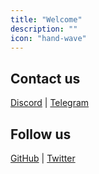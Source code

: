 ```yaml
---
title: "Welcome"
description: ""
icon: "hand-wave"
---
```


## Contact us

[Discord](https://discord.gg/keift) | [Telegram](https://t.me/keiftt)

## Follow us

[GitHub](https://github.com/keift) | [Twitter](https://x.com/keiftttt)

